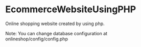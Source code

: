 # EcommerceWebsiteUsingPHP
Online shopping website created by using php.

Note: You can change database configuration at onlineshop/config/config.php
